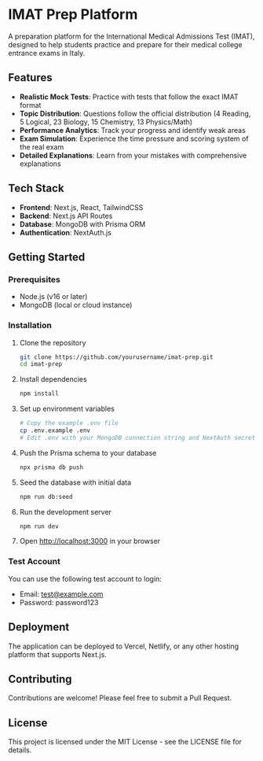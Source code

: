 # IMAT Prep Platform

A preparation platform for the International Medical Admissions Test (IMAT), designed to help students practice and prepare for their medical college entrance exams in Italy.

## Features

- **Realistic Mock Tests**: Practice with tests that follow the exact IMAT format
- **Topic Distribution**: Questions follow the official distribution (4 Reading, 5 Logical, 23 Biology, 15 Chemistry, 13 Physics/Math)
- **Performance Analytics**: Track your progress and identify weak areas
- **Exam Simulation**: Experience the time pressure and scoring system of the real exam
- **Detailed Explanations**: Learn from your mistakes with comprehensive explanations

## Tech Stack

- **Frontend**: Next.js, React, TailwindCSS
- **Backend**: Next.js API Routes
- **Database**: MongoDB with Prisma ORM
- **Authentication**: NextAuth.js

## Getting Started

### Prerequisites

- Node.js (v16 or later)
- MongoDB (local or cloud instance)

### Installation

1. Clone the repository

   ```bash
   git clone https://github.com/yourusername/imat-prep.git
   cd imat-prep
   ```

2. Install dependencies

   ```bash
   npm install
   ```

3. Set up environment variables

   ```bash
   # Copy the example .env file
   cp .env.example .env
   # Edit .env with your MongoDB connection string and NextAuth secret
   ```

4. Push the Prisma schema to your database

   ```bash
   npx prisma db push
   ```

5. Seed the database with initial data

   ```bash
   npm run db:seed
   ```

6. Run the development server

   ```bash
   npm run dev
   ```

7. Open [http://localhost:3000](http://localhost:3000) in your browser

### Test Account

You can use the following test account to login:

- Email: test@example.com
- Password: password123

## Deployment

The application can be deployed to Vercel, Netlify, or any other hosting platform that supports Next.js.

## Contributing

Contributions are welcome! Please feel free to submit a Pull Request.

## License

This project is licensed under the MIT License - see the LICENSE file for details.
